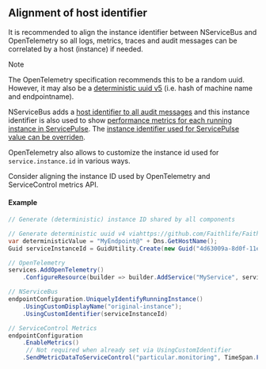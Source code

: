 ## Alignment of host identifier

It is recommended to align the instance identifier between NServiceBus and OpenTelemetry so all logs, metrics, traces and audit messages can be correlated by a host (instance) if needed.

> [!NOTE]
> The OpenTelemetry specification recommends this to be a random uuid. However, it may also be a [deterministic uuid v5](https://opentelemetry.io/docs/specs/semconv/attributes-registry/service/#service-attributes) (i.e. hash of machine name and  endpointname).

NServiceBus adds a [host identifier to all audit messages](/nservicebus/hosting/override-hostid.md) and this instance identifier is also used to show [performance metrics for each running instance in ServicePulse](/monitoring/metrics/in-servicepulse.md). The [instance identifier used for ServicePulse value can be overriden](/monitoring/metrics/install-plugin.md#configuration-instance-id).

OpenTelemetry also allows to customize the instance id used for `service.instance.id` in various ways. 

Consider aligning the instance ID used by OpenTelemetry and ServiceControl metrics API.

#### Example

```c#
// Generate (deterministic) instance ID shared by all components

// Generate deterministic uuid v4 viahttps://github.com/Faithlife/FaithlifeUtility/blob/master/src/Faithlife.Utility/GuidUtility.cs
var deterministicValue = "MyEndpoint@" + Dns.GetHostName();
Guid serviceInstanceId = GuidUtility.Create(new Guid("4d63009a-8d0f-11ee-aad7-4c796ed8e320", deterministicValue)) // or Guid.NewGuid()

// OpenTelemetry
services.AddOpenTelemetry()
    .ConfigureResource(builder => builder.AddService("MyService", serviceInstanceId: serviceInstanceId.ToString()))

// NServiceBus
endpointConfiguration.UniquelyIdentifyRunningInstance()
    .UsingCustomDisplayName("original-instance");
    .UsingCustomIdentifier(serviceInstanceId)

// ServiceControl Metrics
endpointConfiguration
    .EnableMetrics()
     // Not required when already set via UsingCustomIdentifier
    .SendMetricDataToServiceControl("particular.monitoring", TimeSpan.FromMinutes(1), serviceInstanceId.ToString());
```
